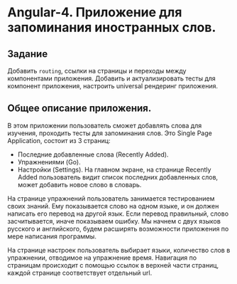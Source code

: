 # Angular-4. Приложение для запоминания иностранных слов.

## Задание
Добавить `routing`, ссылки на страницы и переходы между компонентами приложения.
Добавить и актуализировать тесты для компонент приложения, настроить universal рендеринг приложения.

## Общее описание приложения.

В этом приложении пользователь сможет добавлять слова для изучения, проходить тесты для запоминания слов.
Это Single Page Application, состоит из 3 страниц:
- Последние добавленные слова (Recently Added).
- Упражнениями (Go).
- Настройки (Settings).
На главном экране, на странице Recently Added пользователь видит список последних добавленных слов, может добавить новое слово в словарь.

На странице упражнений пользователь занимается тестированием своих знаний. Ему показывается слово на одном языке, и он должен написать его перевод на другой язык. Если перевод правильный, слово засчитывается, иначе показываем ошибку. Мы начнем с двух языков русского и английского, будем расширять возможности приложения по мере написания программы.

На странице настроек пользователь выбирает языки, количество слов в упражнении, отводимое на упражнение время. Навигация по страницам происходит с помощью ссылок в верхней части страниц, каждой странице соответствует отдельный url.